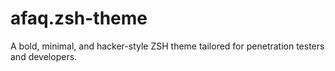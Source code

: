 # afaq.zsh-theme
A bold, minimal, and hacker-style ZSH theme tailored for penetration testers and developers.
